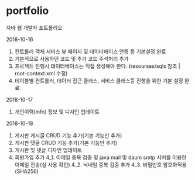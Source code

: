 # portfolio
자바 웹 개발자 포트폴리오

2018-10-16
1. 컨트롤러 객체 서비스 뷰 페이지 및 데이터베이스 연동 등 기본설정 완료
2. 기본적으로 사용하던 코드 및 추가 코드 주석처리 추가
3. 프로젝트 진행시 데이터베이스는 직접 생성해야 한다. (resourses/sqls 참조 | root-context.xml 수정)
4. 테이블별 컨트롤러, 데이터 접근 클래스, 서비스 클래스등 진행을 위한 기본 설정 완료.

2018-10-17
1. 개인이력(info) 정보 및 디자인 업데이트

2018-10-18
1. 게시판 게시글 CRUD 기능 추가(기본 기능만 추가)
2. 게시판 댓글 CRUD 기능 추가(기본 기능만 추가)
3. 게시판 및 댓글 디자인 업데이트
4. 회원가입 추가
  4_1. 이메일 중복 검증 및 java mail 및 daum smtp 서버를 이용한 이메일 전송(실 사용 확인)
  4_2. 닉네임 중복 검증 추가
  4_3. 비밀번호 암호화적용(SHA256)
  
